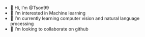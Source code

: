 - 👋 Hi, I’m @Tson99
- 👀 I’m interested in Machine learning
- 🌱 I’m currently learning computer vision and natural language processing
- 💞️ I’m looking to collaborate on github
